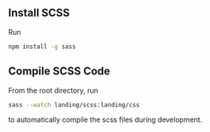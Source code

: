 ## Install SCSS
Run 
```sh
npm install -g sass
```

## Compile SCSS Code

From the root directory, run
```sh
sass --watch landing/scss:landing/css 
```
to automatically compile the scss files during development.
